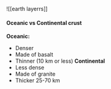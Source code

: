![[earth layerrs]]

#### Oceanic vs Continental crust
**Oceanic:**
- Denser
- Made of basalt
- Thinner (10 km or less)
**Continental**
- Less dense
- Made of granite 
- Thicker 25-70 km
